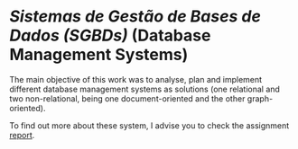 # *Sistemas de Gestão de Bases de Dados (SGBDs)* (Database Management Systems)

The main objective of this work was to analyse, plan and implement different database management systems as solutions (one relational and two non-relational, being one document-oriented and the other graph-oriented).

To find out more about these system, I advise you to check the assignment [report](relatorio.pdf).
